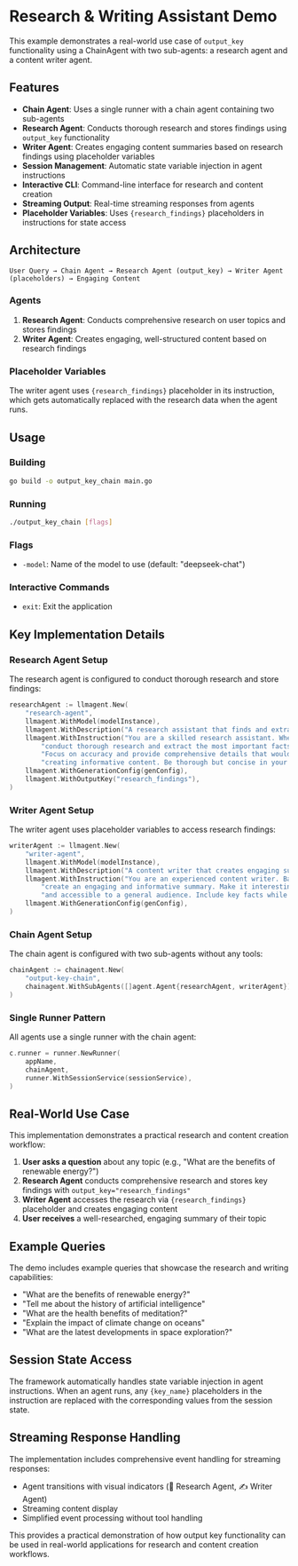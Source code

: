 # Research & Writing Assistant Demo

This example demonstrates a real-world use case of `output_key` functionality using a ChainAgent with two sub-agents: a research agent and a content writer agent.

## Features

- **Chain Agent**: Uses a single runner with a chain agent containing two sub-agents
- **Research Agent**: Conducts thorough research and stores findings using `output_key` functionality
- **Writer Agent**: Creates engaging content summaries based on research findings using placeholder variables
- **Session Management**: Automatic state variable injection in agent instructions
- **Interactive CLI**: Command-line interface for research and content creation
- **Streaming Output**: Real-time streaming responses from agents
- **Placeholder Variables**: Uses `{research_findings}` placeholders in instructions for state access

## Architecture

```
User Query → Chain Agent → Research Agent (output_key) → Writer Agent (placeholders) → Engaging Content
```

### Agents

1. **Research Agent**: Conducts comprehensive research on user topics and stores findings
2. **Writer Agent**: Creates engaging, well-structured content based on research findings

### Placeholder Variables

The writer agent uses `{research_findings}` placeholder in its instruction, which gets automatically replaced with the research data when the agent runs.

## Usage

### Building

```bash
go build -o output_key_chain main.go
```

### Running

```bash
./output_key_chain [flags]
```

### Flags

- `-model`: Name of the model to use (default: "deepseek-chat")

### Interactive Commands

- `exit`: Exit the application

## Key Implementation Details

### Research Agent Setup

The research agent is configured to conduct thorough research and store findings:

```go
researchAgent := llmagent.New(
    "research-agent",
    llmagent.WithModel(modelInstance),
    llmagent.WithDescription("A research assistant that finds and extracts key information from user queries"),
    llmagent.WithInstruction("You are a skilled research assistant. When users ask questions, "+
        "conduct thorough research and extract the most important facts and information. "+
        "Focus on accuracy and provide comprehensive details that would be useful for "+
        "creating informative content. Be thorough but concise in your findings."),
    llmagent.WithGenerationConfig(genConfig),
    llmagent.WithOutputKey("research_findings"),
)
```

### Writer Agent Setup

The writer agent uses placeholder variables to access research findings:

```go
writerAgent := llmagent.New(
    "writer-agent",
    llmagent.WithModel(modelInstance),
    llmagent.WithDescription("A content writer that creates engaging summaries based on research findings"),
    llmagent.WithInstruction("You are an experienced content writer. Based on the research findings: {research_findings}, "+
        "create an engaging and informative summary. Make it interesting to read, well-structured, "+
        "and accessible to a general audience. Include key facts while maintaining a conversational tone."),
    llmagent.WithGenerationConfig(genConfig),
)
```

### Chain Agent Setup

The chain agent is configured with two sub-agents without any tools:

```go
chainAgent := chainagent.New(
    "output-key-chain",
    chainagent.WithSubAgents([]agent.Agent{researchAgent, writerAgent}),
)
```

### Single Runner Pattern

All agents use a single runner with the chain agent:

```go
c.runner = runner.NewRunner(
    appName,
    chainAgent,
    runner.WithSessionService(sessionService),
)
```

## Real-World Use Case

This implementation demonstrates a practical research and content creation workflow:

1. **User asks a question** about any topic (e.g., "What are the benefits of renewable energy?")
2. **Research Agent** conducts comprehensive research and stores key findings with `output_key="research_findings"`
3. **Writer Agent** accesses the research via `{research_findings}` placeholder and creates engaging content
4. **User receives** a well-researched, engaging summary of their topic

## Example Queries

The demo includes example queries that showcase the research and writing capabilities:

- "What are the benefits of renewable energy?"
- "Tell me about the history of artificial intelligence"
- "What are the health benefits of meditation?"
- "Explain the impact of climate change on oceans"
- "What are the latest developments in space exploration?"

## Session State Access

The framework automatically handles state variable injection in agent instructions. When an agent runs, any `{key_name}` placeholders in the instruction are replaced with the corresponding values from the session state.

## Streaming Response Handling

The implementation includes comprehensive event handling for streaming responses:

- Agent transitions with visual indicators (🔬 Research Agent, ✍️ Writer Agent)
- Streaming content display
- Simplified event processing without tool handling

This provides a practical demonstration of how output key functionality can be used in real-world applications for research and content creation workflows.
